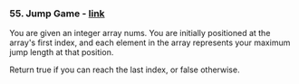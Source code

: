 ### 55. Jump Game - [link](https://leetcode.com/problems/jump-game/description/)

You are given an integer array nums. You are initially positioned at the array's first index, and each element in the array represents your maximum jump length at that position.

Return true if you can reach the last index, or false otherwise.
